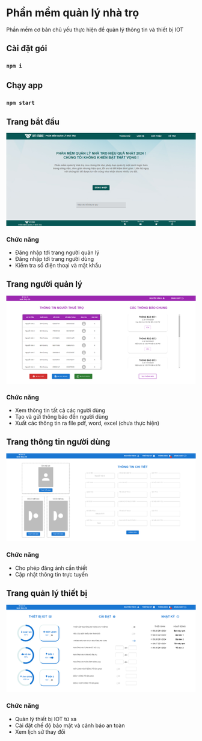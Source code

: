# Phần mềm quản lý nhà trọ

Phần mềm cơ bản chủ yếu thực hiện để quản lý thông tin và thiết bị IOT

## Cài đặt gói

### `npm i`

## Chạy app

### `npm start`

## Trang bắt đầu
![Trang bắt đầu](screenshots/default.png)
### Chức năng
- Đăng nhập tới trang người quản lý
- Đăng nhập tới trang người dùng
- Kiểm tra số điện thoại và mật khẩu

## Trang người quản lý
![Trang người quản lý](screenshots/admin.png)
### Chức năng
- Xem thông tin tất cả các người dùng
- Tạo và gửi thông báo đến người dùng
- Xuất các thông tin ra file pdf, word, excel (chưa thực hiện)

## Trang thông tin người dùng
![Trang người thuê trọ](screenshots/user1.png)
### Chức năng
- Cho phép đăng ảnh cần thiết
- Cập nhật thông tin trực tuyến

## Trang quản lý thiết bị
![Trang người thuê trọ](screenshots/user2.png)
### Chức năng
- Quản lý thiết bị IOT từ xa
- Cài đặt chế độ bảo mật và cảnh báo an toàn
- Xem lịch sử thay đổi
